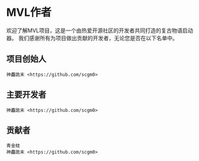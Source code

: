 # MVL作者

欢迎了解MVL项目，这是一个由热爱开源社区的开发者共同打造的复古物语启动器。
我们感谢所有为项目做出贡献的开发者，无论您是否在以下名单中。

## 项目创始人

    神麤詭末 <https://github.com/scgm0>

## 主要开发者

    神麤詭末 <https://github.com/scgm0>

## 贡献者

    青金蛙
    神麤詭末 <https://github.com/scgm0>
